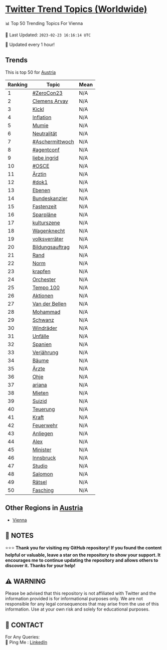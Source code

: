 [Twitter Trend Topics (Worldwide)](https://github.com/ErcinDedeoglu/Twitter-Trend-Topics)
==========


📊 Top 50 Trending Topics For Vienna

📆 Last Updated: `2023-02-23 16:16:14 UTC`

🔧 Updated every 1 hour!


## Trends

This is top 50 for [Austria](</Austria>)

| Ranking | Topic | Mean |
| ------- | ------------ | ------------ |
| 1 | [#ZeroCon23](http://twitter.com/search?q=%23ZeroCon23) | N/A |
| 2 | [Clemens Arvay](http://twitter.com/search?q=Clemens+Arvay) | N/A |
| 3 | [Kickl](http://twitter.com/search?q=Kickl) | N/A |
| 4 | [Inflation](http://twitter.com/search?q=Inflation) | N/A |
| 5 | [Mumie](http://twitter.com/search?q=Mumie) | N/A |
| 6 | [Neutralität](http://twitter.com/search?q=Neutralit%c3%a4t) | N/A |
| 7 | [#Aschermittwoch](http://twitter.com/search?q=%23Aschermittwoch) | N/A |
| 8 | [#agentconf](http://twitter.com/search?q=%23agentconf) | N/A |
| 9 | [liebe ingrid](http://twitter.com/search?q=liebe+ingrid) | N/A |
| 10 | [#OSCE](http://twitter.com/search?q=%23OSCE) | N/A |
| 11 | [Ärztin](http://twitter.com/search?q=%c3%84rztin) | N/A |
| 12 | [#dok1](http://twitter.com/search?q=%23dok1) | N/A |
| 13 | [Ebenen](http://twitter.com/search?q=Ebenen) | N/A |
| 14 | [Bundeskanzler](http://twitter.com/search?q=Bundeskanzler) | N/A |
| 15 | [Fastenzeit](http://twitter.com/search?q=Fastenzeit) | N/A |
| 16 | [Sparpläne](http://twitter.com/search?q=Sparpl%c3%a4ne) | N/A |
| 17 | [kulturszene](http://twitter.com/search?q=kulturszene) | N/A |
| 18 | [Wagenknecht](http://twitter.com/search?q=Wagenknecht) | N/A |
| 19 | [volksverräter](http://twitter.com/search?q=volksverr%c3%a4ter) | N/A |
| 20 | [Bildungsauftrag](http://twitter.com/search?q=Bildungsauftrag) | N/A |
| 21 | [Rand](http://twitter.com/search?q=Rand) | N/A |
| 22 | [Norm](http://twitter.com/search?q=Norm) | N/A |
| 23 | [krapfen](http://twitter.com/search?q=krapfen) | N/A |
| 24 | [Orchester](http://twitter.com/search?q=Orchester) | N/A |
| 25 | [Tempo 100](http://twitter.com/search?q=Tempo+100) | N/A |
| 26 | [Aktionen](http://twitter.com/search?q=Aktionen) | N/A |
| 27 | [Van der Bellen](http://twitter.com/search?q=Van+der+Bellen) | N/A |
| 28 | [Mohammad](http://twitter.com/search?q=Mohammad) | N/A |
| 29 | [Schwanz](http://twitter.com/search?q=Schwanz) | N/A |
| 30 | [Windräder](http://twitter.com/search?q=Windr%c3%a4der) | N/A |
| 31 | [Unfälle](http://twitter.com/search?q=Unf%c3%a4lle) | N/A |
| 32 | [Spanien](http://twitter.com/search?q=Spanien) | N/A |
| 33 | [Verjährung](http://twitter.com/search?q=Verj%c3%a4hrung) | N/A |
| 34 | [Bäume](http://twitter.com/search?q=B%c3%a4ume) | N/A |
| 35 | [Ärzte](http://twitter.com/search?q=%c3%84rzte) | N/A |
| 36 | [Ohje](http://twitter.com/search?q=Ohje) | N/A |
| 37 | [ariana](http://twitter.com/search?q=ariana) | N/A |
| 38 | [Mieten](http://twitter.com/search?q=Mieten) | N/A |
| 39 | [Suizid](http://twitter.com/search?q=Suizid) | N/A |
| 40 | [Teuerung](http://twitter.com/search?q=Teuerung) | N/A |
| 41 | [Kraft](http://twitter.com/search?q=Kraft) | N/A |
| 42 | [Feuerwehr](http://twitter.com/search?q=Feuerwehr) | N/A |
| 43 | [Anliegen](http://twitter.com/search?q=Anliegen) | N/A |
| 44 | [Alex](http://twitter.com/search?q=Alex) | N/A |
| 45 | [Minister](http://twitter.com/search?q=Minister) | N/A |
| 46 | [Innsbruck](http://twitter.com/search?q=Innsbruck) | N/A |
| 47 | [Studio](http://twitter.com/search?q=Studio) | N/A |
| 48 | [Salomon](http://twitter.com/search?q=Salomon) | N/A |
| 49 | [Rätsel](http://twitter.com/search?q=R%c3%a4tsel) | N/A |
| 50 | [Fasching](http://twitter.com/search?q=Fasching) | N/A |



## Other Regions in [Austria](</Austria>)

* [Vienna](</Austria/Vienna.md>)



## 📝 NOTES

⭐⭐⭐ **Thank you for visiting my GitHub repository! If you found the content helpful or valuable, leave a star on the repository to show your support. It encourages me to continue updating the repository and allows others to discover it. Thanks for your help!**


## ⚠️ WARNING

Please be advised that this repository is not affiliated with Twitter and the information provided is for informational purposes only. We are not responsible for any legal consequences that may arise from the use of this information. Use at your own risk and solely for educational purposes.


## 📨 CONTACT

 For Any Queries:  
            🏓 Ping Me : [LinkedIn](https://www.linkedin.com/in/ercindedeoglu/)
